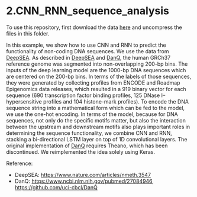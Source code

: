 # 2.CNN_RNN_sequence_analysis

To use this repository, first download the data [here](https://drive.google.com/file/d/1wPj4M2a_fWqyV9HKUtycKd6dzvrgNeBb/view?usp=sharing) and uncompress the files in this folder. 

In this example, we show how to use CNN and RNN to predict the functionality of non-coding DNA sequences. We use the data from [DeepSEA](https://www.nature.com/articles/nmeth.3547). As described in [DeepSEA](https://www.nature.com/articles/nmeth.3547) and [DanQ](https://www.ncbi.nlm.nih.gov/pubmed/27084946), the human GRCh37 reference genome was segmented into non-overlapping 200-bp bins. The inputs of the deep learning model are the 1000-bp DNA sequences which are centered on the 200-bp bins. In terms of the labels of those sequences, they were generated by collecting profiles from ENCODE and Roadmap Epigenomics data releases, which resulted in a 919 binary vector for each sequence (690 transcription factor binding profiles, 125 DNase I–hypersensitive profiles and 104 histone-mark profiles). To encode the DNA sequence string into a mathematical form which can be fed to the model, we use the one-hot encoding. In terms of the model, because for DNA sequences, not only do the specific motifs matter, but also the interaction between the upstream and downstream motifs also plays important roles in determining the sequence functionality, we combine CNN and RNN, stacking a bi-directional LSTM layer on top of 1D convolutional layers. The original implementation of [DanQ](https://github.com/uci-cbcl/DanQ) requires Theano, which has been discontinued. We reimplemented the idea solely using Keras.

Reference:
* DeepSEA: https://www.nature.com/articles/nmeth.3547
* DanQ: https://www.ncbi.nlm.nih.gov/pubmed/27084946, https://github.com/uci-cbcl/DanQ